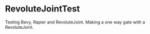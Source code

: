 # RevoluteJointTest
Testing Bevy, Rapier and RevoluteJoint.
Making a one way gate with a RevoluteJoint.

